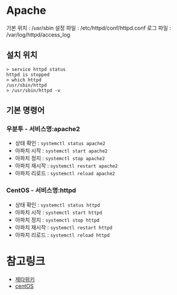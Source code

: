 # Apache

기본 위치 : /usr/sbin
설정 파일 : /etc/httpd/conf/httpd.conf
로그 파일 : /var/log/httpd/access_log

## 설치 위치
```
> service httpd status
httpd is stopped
> which httpd
/usr/sbin/httpd
> /usr/sbin/httpd -v
```

## 기본 명령어 
### 우분투 - 서비스명:apache2
- 상태 확인 : `systemctl status apache2`
- 아파치 시작 : `systemctl start apache2`
- 아파치 정지 : `systemctl stop apache2`
- 아파치 재시작 : `systemctl restart apache2`
- 아파치 리로드 : `systemctl reload apache2`

### CentOS - 서비스명:httpd
- 상태 확인 : `systemctl status httpd`
- 아파치 시작 : `systemctl start httpd`
- 아파치 정지 : `systemctl stop httpd`
- 아파치 재시작 : `systemctl restart httpd`
- 아파치 리로드 : `systemctl reload httpd`


# 참고링크
- [제타위키](https://zetawiki.com/wiki/%EC%95%84%ED%8C%8C%EC%B9%98_%EC%9B%B9%EC%84%9C%EB%B2%84)
- [centOS](https://www.centos.org/docs/5/html/Deployment_Guide-en-US/s1-apache-startstop.html)